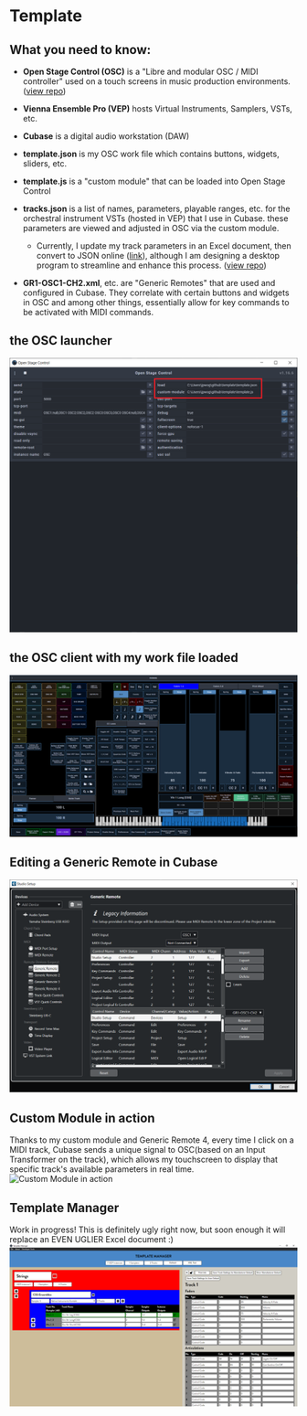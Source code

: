 # Template
## What you need to know:

- **Open Stage Control (OSC)** is a "Libre and modular OSC / MIDI controller" used on a touch screens in music production environments. ([view repo](https://github.com/jean-emmanuel/open-stage-control.git))

- **Vienna Ensemble Pro (VEP)** hosts Virtual Instruments, Samplers, VSTs, etc.

- **Cubase** is a digital audio workstation (DAW)

- **template.json** is my OSC work file which contains buttons, widgets, sliders, etc.

- **template.js** is a "custom module" that can be loaded into Open Stage Control

- **tracks.json** is a list of names, parameters, playable ranges, etc. for the orchestral instrument VSTs (hosted in VEP) that I use in Cubase. these parameters are viewed and adjusted in OSC via the custom module.
    - Currently, I update my track parameters in an Excel document, then convert to JSON online ([link](https://www.convertcsv.com/csv-to-json.htm)), although I am designing a desktop program to streamline and enhance this process. ([view repo](https://github.com/jpwogaman/template-manager.git))

- **GR1-OSC1-CH2.xml**, etc. are "Generic Remotes" that are used and configured in Cubase. They correlate with certain buttons and widgets in OSC and among other things, essentially allow for key commands to be activated with MIDI commands.

## the OSC launcher
![the OSC launcher](./Images/osc-launcher.png)

## the OSC client with my work file loaded
![the OSC client with my work file loaded](./Images/template.png)

## Editing a Generic Remote in Cubase
![Editing a Generic Remote in Cubase](./Images/GR1-OSC1-CH2.png)

## Custom Module in action
Thanks to my custom module and Generic Remote 4, every time I click on a MIDI track, Cubase sends a unique signal to OSC(based on an Input Transformer on the track), which allows my touchscreen to display that specific track's available parameters in real time.
![Custom Module in action](./Images/custom-module-in-action.gif)

## Template Manager
Work in progress! This is definitely ugly right now, but soon enough it will replace an EVEN UGLIER Excel document :)
![Template Manager](./Images/template-manager.png)
